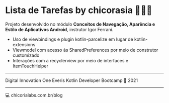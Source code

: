 # Lista de Tarefas by chicorasia :shopping_cart::car::school:

Projeto desenvolvido no módulo **Conceitos de Navegação, Aparência e Estilo de Aplicativos Android**, instrutor Igor Ferrani.

- Uso de viewbindings e plugin kotlin-parcelize em lugar de kotlin-extensions
- Viewmodel com acesso às SharedPreferences por meio de construtor customizado
- Interações com a recyclerview por meio de interfaces e ItemTouchHelper

*****

Digital Innovation One
Everis Kotlin Developer Bootcamp :green_heart:
2021

****

:computer: chicorialabs.com.br/blog
